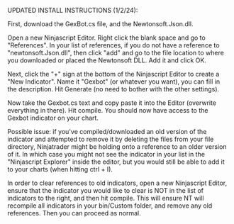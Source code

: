 UPDATED INSTALL INSTRUCTIONS (1/2/24):

First, download the GexBot.cs file, and the Newtonsoft.Json.dll.

Open a new Ninjascript Editor. Right click the blank space and go to "References". In your list of references, if you do not have a reference to "newtonsoft.Json.dll", then click "add" and go to the file location to where you downloaded or placed the Newtonsoft DLL. Add it and click OK.

Next, click the "+" sign at the bottom of the Ninjascript Editor to create a "New Indicator". Name it "Gexbot" (or whatever you want), you can fill in the description. Hit Generate (no need to bother with the other settings).

Now take the Gexbot.cs text and copy paste it into the Editor (overwrite everything in there). Hit compile. You should now have access to the Gexbot indicator on your chart.

Possible issue: if you've compiled/downloaded an old version of the indicator and attempted to remove it by deleting the files from your file directory, Ninjatrader might be holding onto a reference to an older version of it. In which case you might not see the indicator in your list in the "Ninjascript Explorer" inside the editor, but you would still be able to add it to your charts (when hitting ctrl + I).

In order to clear references to old indicators, open a new Ninjascript Editor, ensure that the indicator you would like to clear is NOT in the list of indicators to the right, and then hit compile. This will ensure NT will recompile all indicators in your bin/Custom folder, and remove any old references. Then you can proceed as normal.